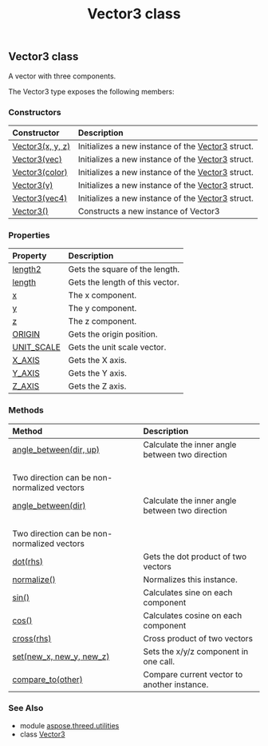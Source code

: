 ﻿---
title: Vector3 class
second_title: Aspose.3D for Python via .NET API References
description: 
type: docs
weight: 200
url: /python-net/aspose.threed.utilities/vector3/
is_root: false
---

## Vector3 class

A vector with three components.



The Vector3 type exposes the following members:

### Constructors
| Constructor | Description |
| :- | :- |
| [Vector3(x, y, z)](/3d/python-net/aspose.threed.utilities/vector3/__init__/#float-float-float) | Initializes a new instance of the [Vector3](/3d/python-net/aspose.threed.utilities/vector3) struct. |
| [Vector3(vec)](/3d/python-net/aspose.threed.utilities/vector3/__init__/#FVector3) | Initializes a new instance of the [Vector3](/3d/python-net/aspose.threed.utilities/vector3) struct. |
| [Vector3(color)](/3d/python-net/aspose.threed.utilities/vector3/__init__/#aspose.pydrawing.Color) | Initializes a new instance of the [Vector3](/3d/python-net/aspose.threed.utilities/vector3) struct. |
| [Vector3(v)](/3d/python-net/aspose.threed.utilities/vector3/__init__/#float) | Initializes a new instance of the [Vector3](/3d/python-net/aspose.threed.utilities/vector3) struct. |
| [Vector3(vec4)](/3d/python-net/aspose.threed.utilities/vector3/__init__/#Vector4) | Initializes a new instance of the [Vector3](/3d/python-net/aspose.threed.utilities/vector3) struct. |
| [Vector3()](/3d/python-net/aspose.threed.utilities/vector3/__init__/#) | Constructs a new instance of Vector3 |


### Properties
| Property | Description |
| :- | :- |
| [length2](/3d/python-net/aspose.threed.utilities/vector3/length2) | Gets the square of the length. |
| [length](/3d/python-net/aspose.threed.utilities/vector3/length) | Gets the length of this vector. |
| [x](/3d/python-net/aspose.threed.utilities/vector3/x) | The x component. |
| [y](/3d/python-net/aspose.threed.utilities/vector3/y) | The y component. |
| [z](/3d/python-net/aspose.threed.utilities/vector3/z) | The z component. |
| [ORIGIN](/3d/python-net/aspose.threed.utilities/vector3/origin) | Gets the origin position. |
| [UNIT_SCALE](/3d/python-net/aspose.threed.utilities/vector3/unit_scale) | Gets the unit scale vector. |
| [X_AXIS](/3d/python-net/aspose.threed.utilities/vector3/x_axis) | Gets the X axis. |
| [Y_AXIS](/3d/python-net/aspose.threed.utilities/vector3/y_axis) | Gets the Y axis. |
| [Z_AXIS](/3d/python-net/aspose.threed.utilities/vector3/z_axis) | Gets the Z axis. |


### Methods
| Method | Description |
| :- | :- |
| [angle_between(dir, up)](/3d/python-net/aspose.threed.utilities/vector3/angle_between/#Vector3-Vector3) | Calculate the inner angle between two direction<br/>Two direction can be non-normalized vectors |
| [angle_between(dir)](/3d/python-net/aspose.threed.utilities/vector3/angle_between/#Vector3) | Calculate the inner angle between two direction<br/>Two direction can be non-normalized vectors |
| [dot(rhs)](/3d/python-net/aspose.threed.utilities/vector3/dot/#Vector3) | Gets the dot product of two vectors |
| [normalize()](/3d/python-net/aspose.threed.utilities/vector3/normalize/#) | Normalizes this instance. |
| [sin()](/3d/python-net/aspose.threed.utilities/vector3/sin/#) | Calculates sine on each component |
| [cos()](/3d/python-net/aspose.threed.utilities/vector3/cos/#) | Calculates cosine on each component |
| [cross(rhs)](/3d/python-net/aspose.threed.utilities/vector3/cross/#Vector3) | Cross product of two vectors |
| [set(new_x, new_y, new_z)](/3d/python-net/aspose.threed.utilities/vector3/set/#float-float-float) | Sets the x/y/z component in one call. |
| [compare_to(other)](/3d/python-net/aspose.threed.utilities/vector3/compare_to/#Vector3) | Compare current vector to another instance. |



### See Also
* module [aspose.threed.utilities](..)
* class [Vector3](/3d/python-net/aspose.threed.utilities/vector3)
